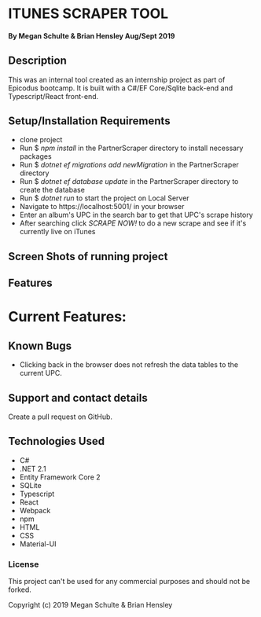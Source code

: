 # ITUNES SCRAPER TOOL

#### By Megan Schulte & Brian Hensley Aug/Sept 2019

## Description

This was an internal tool created as an internship project as part of Epicodus bootcamp. It is built with a C#/EF Core/Sqlite back-end and Typescript/React front-end.

## Setup/Installation Requirements

- clone project
- Run $ _npm install_ in the PartnerScraper directory to install necessary packages
- Run $ _dotnet ef migrations add newMigration_ in the PartnerScraper directory
- Run $ _dotnet ef database update_ in the PartnerScraper directory to create the database
- Run $ _dotnet run_ to start the project on Local Server
- Navigate to https://localhost:5001/ in your browser
- Enter an album's UPC in the search bar to get that UPC's scrape history
- After searching click _SCRAPE NOW!_ to do a new scrape and see if it's currently live on iTunes

## Screen Shots of running project

## Features



# Current Features:



## Known Bugs

- Clicking back in the browser does not refresh the data tables to the current UPC.

## Support and contact details

Create a pull request on GitHub.

## Technologies Used

- C#
- .NET 2.1
- Entity Framework Core 2
- SQLite
- Typescript
- React
- Webpack
- npm
- HTML
- CSS
- Material-UI

### License

This project can't be used for any commercial purposes and should not be forked.

Copyright (c) 2019 Megan Schulte & Brian Hensley
